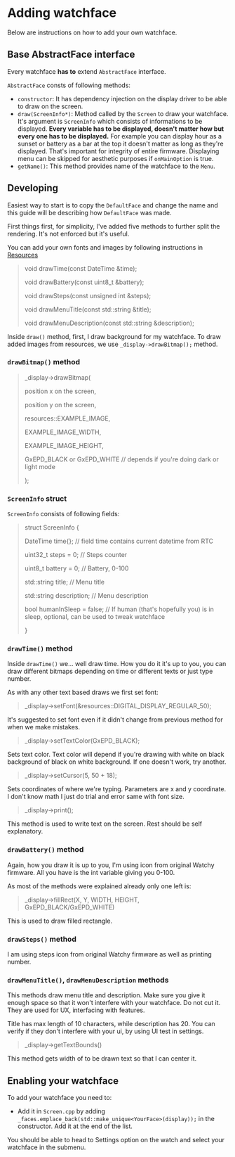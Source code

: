 # Adding watchface

Below are instructions on how to add your own watchface.

## Base AbstractFace interface

Every watchface **has to** extend `AbstractFace` interface.

`AbstractFace` consts of following methods:

- `constructor`: It has dependency injection on the display driver to be able to draw on the screen.
- `draw(ScreenInfo*)`: Method called by the `Screen` to draw your watchface. It's argument is `ScreenInfo` which consists of informations to be displayed. **Every variable has to be displayed, doesn't matter how but every one has to be displayed.** For example you can display hour as a sunset or battery as a bar at the top it doesn't matter as long as they're displayed. That's important for integrity of entire firmware. Displaying menu can be skipped for aesthetic purposes if `onMainOption` is true.
- `getName()`: This method provides name of the watchface to the `Menu`.

## Developing

Easiest way to start is to copy the `DefaultFace` and change the name and this guide will be describing how `DefaultFace` was made.

First things first, for simplicity, I've added five methods to further split the rendering. It's not enforced but it's useful.

You can add your own fonts and images by following instructions in [Resources](Resources.md) 

>    void drawTime(const DateTime &time);
> 
>    void drawBattery(const uint8_t &battery);
> 
>    void drawSteps(const unsigned int &steps);
> 
>    void drawMenuTitle(const std::string &title);
> 
>    void drawMenuDescription(const std::string &description);

Inside `draw()` method, first, I draw background for my watchface. To draw added images from resources, we use `_display->drawBitmap();` method.

### `drawBitmap()` method

> _display->drawBitmap(
> 
> position x on the screen,
> 
> position y on the screen,
> 
> resources::EXAMPLE_IMAGE,
> 
> EXAMPLE_IMAGE_WIDTH,
> 
> EXAMPLE_IMAGE_HEIGHT,
> 
> GxEPD_BLACK or GxEPD_WHITE // depends if you're doing dark or light mode 
> 
> );

### `ScreenInfo` struct

`ScreenInfo` consists of following fields:

> struct ScreenInfo {
> 
> DateTime time{}; // field time contains current datetime from RTC
> 
>uint32_t steps = 0; // Steps counter
> 
>uint8_t battery = 0; // Battery, 0-100
> 
>std::string title; // Menu title
> 
>std::string description; // Menu description
> 
>bool humanInSleep = false; // If human (that's hopefully you) is in sleep, optional, can be used to tweak watchface
> 
>}

### `drawTime()` method

Inside `drawTime()` we… well draw time. How you do it it's up to you, you can draw different bitmaps depending on time or different texts or just type number. 

As with any other text based draws we first set font:

> _display->setFont(&resources::DIGITAL_DISPLAY_REGULAR_50);
 
It's suggested to set font even if it didn't change from previous method for when we make mistakes.

> _display->setTextColor(GxEPD_BLACK);
 
Sets text color. Text color will depend if you're drawing with white on black background of black on white background. If one doesn't work, try another.

> _display->setCursor(5, 50 + 18);
 
Sets coordinates of where we're typing. Parameters are x and y coordinate. I don't know math I just do trial and error same with font size.

> _display->print();
 
This method is used to write text on the screen. Rest should be self explanatory.

### `drawBattery()` method

Again, how you draw it is up to you, I'm using icon from original Watchy firmware. All you have is the int variable giving you 0-100.

As most of the methods were explained already only one left is:

> _display->fillRect(X, Y, WIDTH, HEIGHT, GxEPD_BLACK/GxEPD_WHITE)
 
This is used to draw filled rectangle. 

### `drawSteps()` method

I am using steps icon from original Watchy firmware as well as printing number.

### `drawMenuTitle()`, `drawMenuDescription` methods

This methods draw menu title and description. Make sure you give it enough space so that it won't interfere with your watchface. Do not cut it. They are used for UX, interfacing with features.

Title has max length of 10 characters, while description has 20. You can verify if they don't interfere with your ui, by using UI test in settings.

> _display->getTextBounds()
 
This method gets width of to be drawn text so that I can center it.

## Enabling your watchface

To add your watchface you need to:

- Add it in `Screen.cpp` by adding `_faces.emplace_back(std::make_unique<YourFace>(display));` in the constructor. Add it at the end of the list.

You should be able to head to Settings option on the watch and select your watchface in the submenu.

